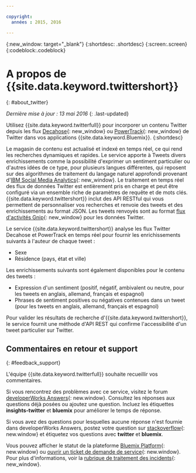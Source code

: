```yaml
---

copyright:
  années : 2015, 2016

---
```


{:new_window: target="_blank"}
{:shortdesc: .shortdesc}
{:screen:.screen}
{:codeblock:.codeblock}

# A propos de {{site.data.keyword.twittershort}}
{: #about_twitter}

*Dernière mise à jour : 13 mai 2016*
{: .last-updated}

Utilisez {{site.data.keyword.twitterfull}} pour incorporer un contenu Twitter depuis les flux [Decahose](http://support.gnip.com/apis/firehose/overview.html){: new_window} ou [PowerTrack](http://support.gnip.com/apis/powertrack/overview.html){: new_window} de  Twitter dans vos applications {{site.data.keyword.Bluemix}}.
{:shortdesc}

Le magasin de contenu est actualisé et indexé en temps réel, ce qui rend les recherches dynamiques et rapides. Le service apporte à Tweets divers enrichissements comme la possibilité d'exprimer un sentiment particulier ou d'autres idées de ce type, pour plusieurs langues différentes, qui reposent sur des algorithmes de traitement du langage naturel approfondi provenant d'[IBM Social Media Analytics](http://www.ibm.com/software/products/en/social-media-analytics/){: new_window}. Le traitement en temps réel des flux de données Twitter est entièrement pris en charge et peut être configuré via un ensemble riche de paramètres de requête et de mots clés. {{site.data.keyword.twittershort}}
inclut des API RESTful qui vous permettent de personnaliser vos recherches et renvoie des tweets et des enrichissements au format JSON. Les
tweets renvoyés sont au format [flux d'activités Gnip](http://support.gnip.com/sources/twitter/data_format.html){: new_window} pour les données Twitter.

Le service {{site.data.keyword.twittershort}} analyse les flux Twitter Decahose et PowerTrack en temps réel pour fournir les enrichissements suivants à l'auteur de chaque tweet :
* Sexe
* Résidence (pays, état et ville)

Les enrichissements suivants sont également disponibles pour le contenu des tweets :

* Expression d'un sentiment (positif, négatif, ambivalent ou neutre, pour les tweets en anglais, allemand, français et espagnol)
* Phrases de sentiment positives ou négatives contenues dans un tweet (pour les tweets en anglais, allemand, français et espagnol)

Pour valider les résultats de recherche d'{{site.data.keyword.twittershort}}, le service fournit une méthode d'API REST
qui confirme l'accessibilité d'un tweet particulier sur Twitter. 

## Commentaires en retour et support 
{: #feedback_support}

L'équipe {{site.data.keyword.twitterfull}} souhaite recueillir vos commentaires.

Si vous rencontrez des problèmes avec ce service, visitez le forum [developerWorks Answers](https://developer.ibm.com/answers/topics/insights-twitter/?smartspace=bluemix){: new.window}. Consultez les réponses aux questions déjà posées ou ajoutez une question.
Incluez les étiquettes **insights-twitter** et **bluemix** pour améliorer le temps de réponse.

Si vous avez des questions pour lesquelles aucune réponse n'est fournie dans developerWorks Answers, postez votre question sur
[stackoverflow](http://stackoverflow.com/search?q=twitter+bluemix){: new.window} et étiquetez vos questions avec **twitter** et **bluemix**.

Vous pouvez afficher le statut de la plateforme [Bluemix Platform](https://developer.ibm.com/bluemix/support/#status){: new.window}
ou [ouvrir un ticket de demande de service](https://cloudoe.support.ibmcloud.com/ics/support/default.asp?deptid=31036&offering=ibmbluemix){: new.window}. Pour plus d'informations, voir la [rubrique de traitement des incidents](https://console.{DomainName}/docs/troubleshoot/troubleshoot.html){: new_window}.
